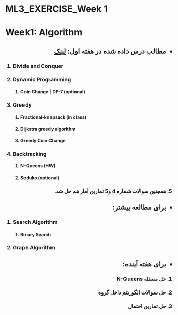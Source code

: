 # ML3_EXERCISE_Week 1
<h1>Week1: Algorithm</h1>

<ul>
    <h2 dir="rtl">
    <li>مطالب درس داده شده در هفته اول:
    <a href="https://www.geeksforgeeks.org/fundamentals-of-algorithms">لینک</a>
    </li>
    </h2>
</ul>  
<ol>
    <h3><li>Divide and Conquer</li></h3>
    <h3><li>Dynamic Programming</li></h3>
        <ol>
            <h4><li>Coin Change | DP-7 (optional)</li></h4>
        </ol>
    <h3><li>Greedy</li></h3>
        <ol>
            <h4><li>Fractional-knapsack (in class)</li></h4>
            <h4><li>Dijkstra greedy algorithm</li></h4>
            <h4><li>Greedy Coin Change</li></h4>
        </ol>
    <h3><li>Backtracking</li></h3>
        <ol>
            <h4><li>N-Queens (HW)</li></h4>
            <h4><li>Soduko (optional)</li></h4>
        </ol>
    <h3 dir="rtl"><li>همچنین سوالات شماره 4 و5 تمارین آمار هم حل شد.</li></h3>
</ol>
<ul>
    <h2 dir="rtl"><li>برای مطالعه بیشتر:</li></h2>
</ul>
<ol>
    <h3><li>Search Algorithm</li></h3>
        <ol>
            <h4><li>Binary Search</li></h4>
        </ol>
    <h3><li>Graph Algorithm</li></h3>
</ol>
<ul>
    <h2 dir="rtl"><li>برای هفته آینده:</li></h2>
</ul>
<ol>
    <h3 dir="rtl"><li>حل مسئله N-Queens</li></h3>
    <h3 dir="rtl"><li>حل سوالات الگوریتم داخل گروه</li></h3>
    <h3 dir="rtl"><li>حل تمارین احتمال</li></h3>
</ol>
